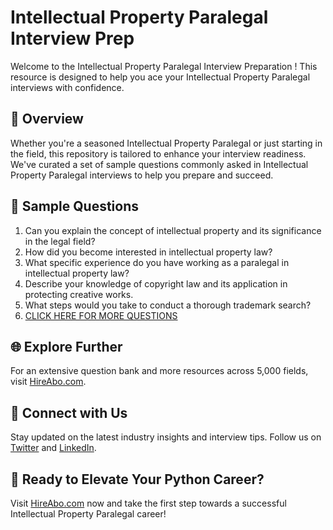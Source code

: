 # Intellectual Property Paralegal Interview Prep

Welcome to the Intellectual Property Paralegal Interview Preparation ! This resource is designed to help you ace your Intellectual Property Paralegal interviews with confidence.

## 🚀 Overview

Whether you're a seasoned Intellectual Property Paralegal or just starting in the field, this repository is tailored to enhance your interview readiness. We've curated a set of sample questions commonly asked in Intellectual Property Paralegal interviews to help you prepare and succeed.

## 📝 Sample Questions

1. Can you explain the concept of intellectual property and its significance in the legal field?
2. How did you become interested in intellectual property law?
3. What specific experience do you have working as a paralegal in intellectual property law?
4. Describe your knowledge of copyright law and its application in protecting creative works.
5. What steps would you take to conduct a thorough trademark search?
6. [CLICK HERE FOR MORE QUESTIONS](https://hireabo.com/job/9_2_10/Intellectual%20Property%20Paralegal)

## 🌐 Explore Further

For an extensive question bank and more resources across 5,000 fields, visit [HireAbo.com](https://www.hireabo.com).

## 📱 Connect with Us

Stay updated on the latest industry insights and interview tips. Follow us on [Twitter](https://twitter.com/hireabo) and [LinkedIn](https://www.linkedin.com/in/hire-abo-3609972a8/).

## 🚀 Ready to Elevate Your Python Career?

Visit [HireAbo.com](https://www.hireabo.com) now and take the first step towards a successful Intellectual Property Paralegal career!